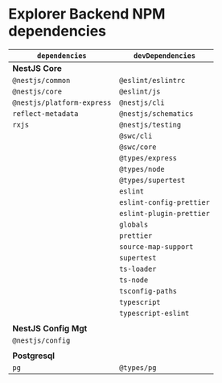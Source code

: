 # Explorer Backend NPM dependencies

| `dependencies`             | `devDependencies`        |
|----------------------------|--------------------------|
| **NestJS Core**            |                          |
| `@nestjs/common`           | `@eslint/eslintrc`       |
| `@nestjs/core`             | `@eslint/js`             |
| `@nestjs/platform-express` | `@nestjs/cli`            |
| `reflect-metadata`         | `@nestjs/schematics`     |
| `rxjs`                     | `@nestjs/testing`        |
|                            | `@swc/cli`               |
|                            | `@swc/core`              |
|                            | `@types/express`         |
|                            | `@types/node`            |
|                            | `@types/supertest`       |
|                            | `eslint`                 |
|                            | `eslint-config-prettier` |
|                            | `eslint-plugin-prettier` |
|                            | `globals`                |
|                            | `prettier`               |
|                            | `source-map-support`     |
|                            | `supertest`              |
|                            | `ts-loader`              |
|                            | `ts-node`                |
|                            | `tsconfig-paths`         |
|                            | `typescript`             |
|                            | `typescript-eslint`      |
|                            |                          |
| **NestJS Config Mgt**      |                          |
| `@nestjs/config`           |                          |
|                            |                          |
| **Postgresql**             |                          |
| `pg`                       | `@types/pg`              |

